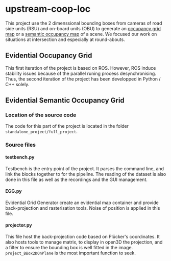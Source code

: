 # upstream-coop-loc
This project use the 2 dimenssional bounding boxes from cameras of road side units (RSU) and on-board units (OBU) to generate an [occupancy grid map](#evidential-occupancy-grid) or a [semantic occupancy map](#evidential-semantic-occupancy-grid) of a scene. We focused our work on situations at intersection and especially at round-abouts. 

<!-- The first itteration of this project is available at [Evidential Occupancy Grid](#evidential-occupancy-grid) section. The second itteration featuring semantic aspect is available at [Evidential Semantic Occupancy Grid](#evidential-semantic-occupancy-grid) section. -->

## Evidential Occupancy Grid
This first iteration of the project is based on ROS. However, ROS induce stability issues because of the parallel runing process desynchronising. Thus, the second iteration of the project has been developped in Python / C++ solely. 


## Evidential Semantic Occupancy Grid


### Location of the source code
The code for this part of the project is located in the folder `standalone_project/full_project`.

### Source files 

#### testbench.py
Testbench is the entry point of the project. It parses the command line, and link the blocks together to for the pipeline. The reading of the dataset is also done in this file as well as the recordings and the GUI management. 

#### EGG.py
Evidential Grid Generator create an evidential map container and provide back-projection and rasterisation tools. Noise of position is applied in this file. 

#### projector.py
This file host the back-projection code based on Plücker's coordinates. It also hosts tools to manage matrix, to display in open3D the projection, and a filter to ensure the bounding box is well fitted in the image. `project_BBox2DOnPlane` is the most important function to seek.

